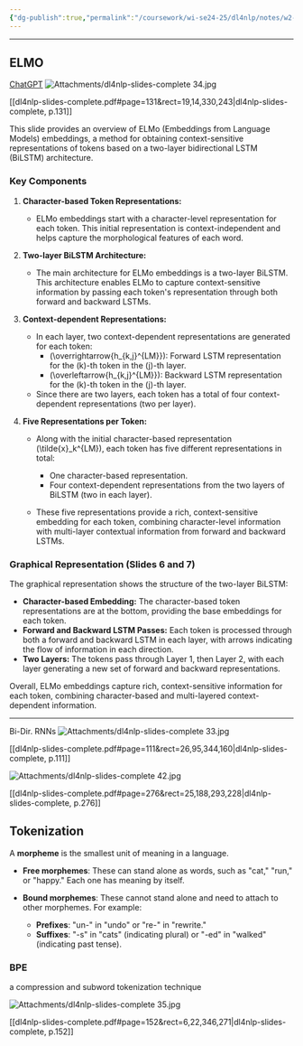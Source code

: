 ```yaml
---
{"dg-publish":true,"permalink":"/coursework/wi-se24-25/dl4nlp/notes/w2-dl4nlp/","noteIcon":""}
---
```


----


## ELMO

[ChatGPT](https://chatgpt.com/c/6729e997-4b18-800b-a91b-f5204f652c3c)
![Attachments/dl4nlp-slides-complete 34.jpg](/img/user/Attachments/dl4nlp-slides-complete%2034.jpg)

[[dl4nlp-slides-complete.pdf#page=131&rect=19,14,330,243|dl4nlp-slides-complete, p.131]]

This slide provides an overview of ELMo (Embeddings from Language Models) embeddings, a method for obtaining context-sensitive representations of tokens based on a two-layer bidirectional LSTM (BiLSTM) architecture.

### Key Components

1. **Character-based Token Representations:**
   - ELMo embeddings start with a character-level representation for each token. This initial representation is context-independent and helps capture the morphological features of each word.

2. **Two-layer BiLSTM Architecture:**
   - The main architecture for ELMo embeddings is a two-layer BiLSTM. This architecture enables ELMo to capture context-sensitive information by passing each token's representation through both forward and backward LSTMs.

3. **Context-dependent Representations:**
   - In each layer, two context-dependent representations are generated for each token:
     - \(\overrightarrow{h_{k,j}^{LM}}\): Forward LSTM representation for the \(k\)-th token in the \(j\)-th layer.
     - \(\overleftarrow{h_{k,j}^{LM}}\): Backward LSTM representation for the \(k\)-th token in the \(j\)-th layer.
   - Since there are two layers, each token has a total of four context-dependent representations (two per layer).

4. **Five Representations per Token:**
   - Along with the initial character-based representation \(\tilde{x}_k^{LM}\), each token has five different representations in total:
     - One character-based representation.
     - Four context-dependent representations from the two layers of BiLSTM (two in each layer).

   - These five representations provide a rich, context-sensitive embedding for each token, combining character-level information with multi-layer contextual information from forward and backward LSTMs.

### Graphical Representation (Slides 6 and 7)

The graphical representation shows the structure of the two-layer BiLSTM:
   - **Character-based Embedding:** The character-based token representations are at the bottom, providing the base embeddings for each token.
   - **Forward and Backward LSTM Passes:** Each token is processed through both a forward and backward LSTM in each layer, with arrows indicating the flow of information in each direction.
   - **Two Layers:** The tokens pass through Layer 1, then Layer 2, with each layer generating a new set of forward and backward representations.

Overall, ELMo embeddings capture rich, context-sensitive information for each token, combining character-based and multi-layered context-dependent information.

---

Bi-Dir. RNNs
![Attachments/dl4nlp-slides-complete 33.jpg](/img/user/Attachments/dl4nlp-slides-complete%2033.jpg)

[[dl4nlp-slides-complete.pdf#page=111&rect=26,95,344,160|dl4nlp-slides-complete, p.111]]


![Attachments/dl4nlp-slides-complete 42.jpg](/img/user/Attachments/dl4nlp-slides-complete%2042.jpg)

[[dl4nlp-slides-complete.pdf#page=276&rect=25,188,293,228|dl4nlp-slides-complete, p.276]]
## Tokenization

A **morpheme** is the smallest unit of meaning in a language.

- **Free morphemes**: These can stand alone as words, such as "cat," "run," or "happy." Each one has meaning by itself.
    
- **Bound morphemes**: These cannot stand alone and need to attach to other morphemes. For example:
    
    - **Prefixes**: "un-" in "undo" or "re-" in "rewrite."
    - **Suffixes**: "-s" in "cats" (indicating plural) or "-ed" in "walked" (indicating past tense).

### BPE
a compression and subword tokenization technique

![Attachments/dl4nlp-slides-complete 35.jpg](/img/user/Attachments/dl4nlp-slides-complete%2035.jpg)

[[dl4nlp-slides-complete.pdf#page=152&rect=6,22,346,271|dl4nlp-slides-complete, p.152]]

